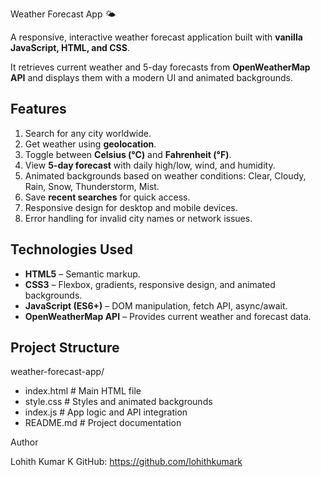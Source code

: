 Weather Forecast App 🌤️

A responsive, interactive weather forecast application built with **vanilla JavaScript, HTML, and CSS**.  

It retrieves current weather and 5-day forecasts from **OpenWeatherMap API** and displays them with a modern UI and animated backgrounds.

## Features

1. Search for any city worldwide.
2. Get weather using **geolocation**.
3. Toggle between **Celsius (°C)** and **Fahrenheit (°F)**.
4. View **5-day forecast** with daily high/low, wind, and humidity.
5. Animated backgrounds based on weather conditions:
     Clear, Cloudy, Rain, Snow, Thunderstorm, Mist.
6. Save **recent searches** for quick access.
7. Responsive design for desktop and mobile devices.
8. Error handling for invalid city names or network issues.


## Technologies Used

- **HTML5** – Semantic markup.
- **CSS3** – Flexbox, gradients, responsive design, and animated        backgrounds.
- **JavaScript (ES6+)** – DOM manipulation, fetch API, async/await.
- **OpenWeatherMap API** – Provides current weather and forecast data.


## Project Structure

weather-forecast-app/
- index.html # Main HTML file
- style.css # Styles and animated backgrounds
- index.js # App logic and API integration
- README.md # Project documentation





Author

Lohith Kumar K
GitHub: https://github.com/lohithkumark

